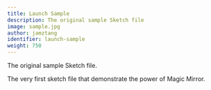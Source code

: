 ```yaml
---
title: Launch Sample
description: The original sample Sketch file
image: sample.jpg
author: jamztang
identifier: launch-sample
weight: 750
---
```


The original sample Sketch file.

The very first sketch file that demonstrate the power of Magic Mirror.
